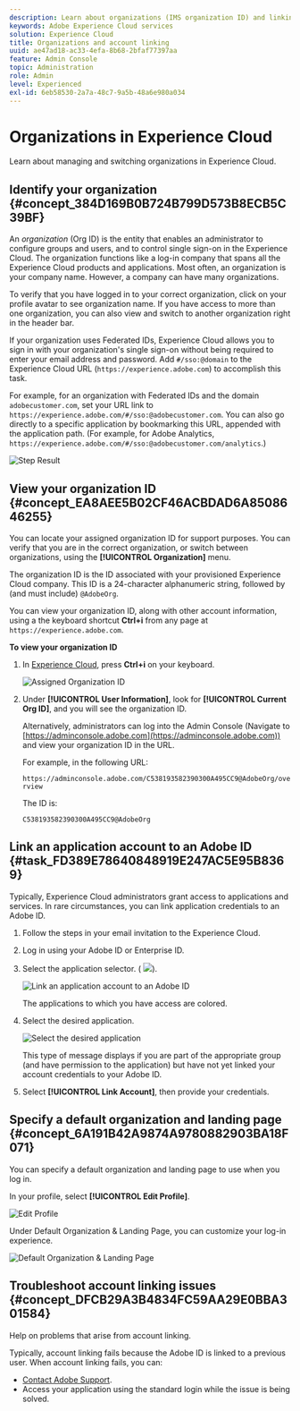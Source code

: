 ```yaml
---
description: Learn about organizations (IMS organization ID) and linking solution accounts to Experience Cloud.
keywords: Adobe Experience Cloud services
solution: Experience Cloud
title: Organizations and account linking 
uuid: ae47ad18-ac33-4efa-8b68-2bfaf77397aa
feature: Admin Console
topic: Administration
role: Admin
level: Experienced
exl-id: 6eb58530-2a7a-48c7-9a5b-48a6e980a034
---
```

# Organizations in Experience Cloud

Learn about managing and switching organizations in Experience Cloud.

## Identify your organization {#concept_384D169B0B724B799D573B8ECB5C39BF}

An *organization* (Org ID) is the entity that enables an administrator to configure groups and users, and to control single sign-on in the Experience Cloud. The organization functions like a log-in company that spans all the Experience Cloud products and applications. Most often, an organization is your company name. However, a company can have many organizations. 

To verify that you have logged in to your correct organization, click on your profile avatar to see organization name. If you have access to more than one organization, you can also view and switch to another organization right in the header bar. 

If your organization uses Federated IDs, Experience Cloud allows you to sign in with your organization's single sign-on without being required to enter your email address and password. Add `#/sso:@domain` to the Experience Cloud URL (`https://experience.adobe.com`) to accomplish this task.
    
For example, for an organization with Federated IDs and the domain `adobecustomer.com`, set your URL link to `https://experience.adobe.com/#/sso:@adobecustomer.com`. You can also go directly to a specific application by bookmarking this URL, appended with the application path. (For example, for Adobe Analytics, `https://experience.adobe.com/#/sso:@adobecustomer.com/analytics`.)

![Step Result](assets/organization-switch.png) 

## View your organization ID {#concept_EA8AEE5B02CF46ACBDAD6A8508646255}

You can locate your assigned organization ID for support purposes. You can verify that you are in the correct organization, or switch between organizations, using the **[!UICONTROL Organization]** menu.

The organization ID is the ID associated with your provisioned Experience Cloud company. This ID is a 24-character alphanumeric string, followed by (and must include) `@AdobeOrg`.

You can view your organization ID, along with other account information, using a the keyboard shortcut **Ctrl+i** from any page at `https://experience.adobe.com`.

**To view your organization ID**

1. In [Experience Cloud](https://experience.adobe.com), press **Ctrl+i** on your keyboard.

   ![Assigned Organization ID](assets/assigned-organization.png) 

1. Under **[!UICONTROL User Information]**, look for **[!UICONTROL Current Org ID]**, and you will see the organization ID.

   Alternatively, administrators can log into the Admin Console (Navigate to [https://adminconsole.adobe.com](https://adminconsole.adobe.com)) and view your organization ID in the URL. 

   For example, in the following URL: 

   `https://adminconsole.adobe.com/C538193582390300A495CC9@AdobeOrg/overview` 

   The ID is: 

   `C538193582390300A495CC9@AdobeOrg`

## Link an application account to an Adobe ID {#task_FD389E78640848919E247AC5E95B8369}

Typically, Experience Cloud administrators grant access to applications and services. In rare circumstances, you can link application credentials to an Adobe ID.

1. Follow the steps in your email invitation to the Experience Cloud.
1. Log in using your Adobe ID or Enterprise ID.
1. Select the application selector. ( ![](assets/menu-icon.png)).

   ![Link an application account to an Adobe ID](assets/solutions-active.png)

   The applications to which you have access are colored.
1. Select the desired application.

   ![Select the desired application](assets/analytics-link-accounts.png)

   This type of message displays if you are part of the appropriate group (and have permission to the application) but have not yet linked your account credentials to your Adobe ID.
1. Select **[!UICONTROL Link Account]**, then provide your credentials.

## Specify a default organization and landing page {#concept_6A191B42A9874A9780882903BA18F071}

You can specify a default organization and landing page to use when you log in.

In your profile, select **[!UICONTROL Edit Profile]**.

![Edit Profile](assets/edit-profile.png)

Under Default Organization & Landing Page, you can customize your log-in experience.

![Default Organization & Landing Page](assets/default-organization.png)

## Troubleshoot account linking issues {#concept_DFCB29A3B4834FC59AA29E0BBA301584}

Help on problems that arise from account linking.

Typically, account linking fails because the Adobe ID is linked to a previous user. When account linking fails, you can:

* [Contact Adobe Support](https://experienceleague.adobe.com/?support-solution=General#support).
* Access your application using the standard login while the issue is being solved.
